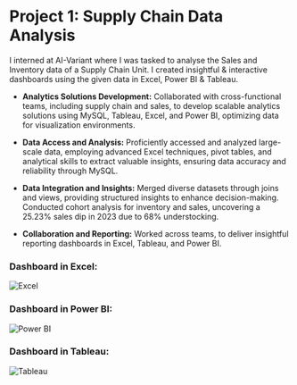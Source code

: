# Project 1: Supply Chain Data Analysis

I interned at AI-Variant where I was tasked to analyse the Sales and Inventory data of a Supply Chain Unit.
I created insightful & interactive dashboards using the given data in Excel, Power BI & Tableau.

* **Analytics Solutions Development:** Collaborated with cross-functional teams, including supply chain and
sales, to develop scalable analytics solutions using MySQL, Tableau, Excel, and Power BI, optimizing data for
visualization environments.

* **Data Access and Analysis:** Proficiently accessed and analyzed large-scale data, employing advanced Excel
techniques, pivot tables, and analytical skills to extract valuable insights, ensuring data accuracy and
reliability through MySQL.

* **Data Integration and Insights:** Merged diverse datasets through joins and views, providing structured
insights to enhance decision-making. Conducted cohort analysis for inventory and sales, uncovering a 25.23%
sales dip in 2023 due to 68% understocking.

* **Collaboration and Reporting:** Worked across teams, to deliver insightful reporting dashboards in Excel,
Tableau, and Power BI.


### Dashboard in Excel:
![Excel](https://github.com/Noel-Veron/Noels-Protfolio/assets/145271494/38925ff1-5137-480b-a124-621dd8ddfd2a)

### Dashboard in Power BI:
![Power BI](https://github.com/Noel-Veron/Noels-Protfolio/assets/145271494/dec28f3f-b31e-432c-bc1f-f2e2f0086703)

### Dashboard in Tableau:
![Tableau](https://github.com/Noel-Veron/Noels-Protfolio/assets/145271494/517b3afe-7b0b-4232-b419-c6b1538fa3ea)
